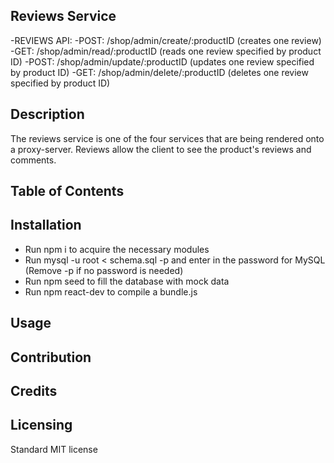 ## Reviews Service
-REVIEWS API:
-POST: /shop/admin/create/:productID (creates one review)
-GET: /shop/admin/read/:productID (reads one review specified by product ID)
-POST: /shop/admin/update/:productID (updates one review specified by product ID)
-GET: /shop/admin/delete/:productID (deletes one review specified by product ID)

## Description
The reviews service is one of the four services that are being rendered onto a proxy-server. Reviews allow the client to see the product's reviews and comments.

## Table of Contents


## Installation
- Run npm i to acquire the necessary modules
- Run mysql -u root < schema.sql -p and enter in the password for MySQL (Remove -p if no password is needed)
- Run npm seed to fill the database with mock data
- Run npm react-dev to compile a bundle.js

## Usage

## Contribution

## Credits

## Licensing
Standard MIT license
